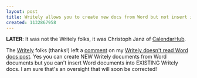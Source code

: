 ```yaml
---
layout: post
title: Writely allows you to create new docs from Word but not insert into docs
created: 1132867958
---
```

<p><strong>LATER</strong>: It was not the Writely folks, it was Christoph Janz of <a href="http://calendarhub.com/" target="_self">CalendarHub</a>. <br /> </p><p>The <a href="http://www.writely.com/">Writely</a> folks (thanks!) left a <a href="/rt/comment/reply/1124/1230">comment</a> on my <a href="/rt/archives/2005/11/22/how-do-i-upload-word-documents-into-writely">Writely doesn't read Word docs post</a>. Yes you can create NEW Writely documents from Word documents but you can't insert Word documents into EXISTING Writely docs. I am sure that's an oversight that will soon be corrected!</p>
